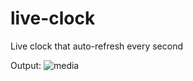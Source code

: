 # live-clock
 Live clock that auto-refresh every second
 
 Output:
 ![media](https://user-images.githubusercontent.com/100990020/178132906-45120cd3-7d81-4c39-a664-6b6e300cdf7a.gif)

